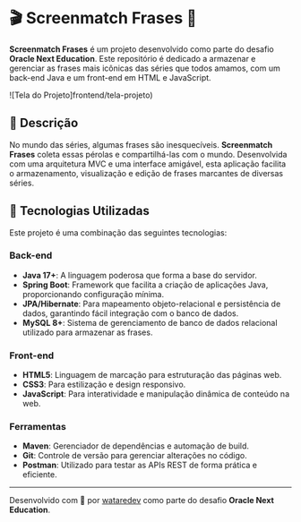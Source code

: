 
# 🎬 Screenmatch Frases 🎥

**Screenmatch Frases** é um projeto desenvolvido como parte do desafio **Oracle Next Education**. Este repositório é dedicado a armazenar e gerenciar as frases mais icônicas das séries que todos amamos, com um back-end Java e um front-end em HTML e JavaScript.

![Tela do Projeto]frontend/tela-projeto)

## 📜 Descrição

No mundo das séries, algumas frases são inesquecíveis. **Screenmatch Frases** coleta essas pérolas e compartilhá-las com o mundo. Desenvolvida com uma arquitetura MVC e uma interface amigável, esta aplicação facilita o armazenamento, visualização e edição de frases marcantes de diversas séries.

## 🚀 Tecnologias Utilizadas

Este projeto é uma combinação das seguintes tecnologias:

### Back-end

- **Java 17+**: A linguagem poderosa que forma a base do servidor.
- **Spring Boot**: Framework que facilita a criação de aplicações Java, proporcionando configuração mínima.
- **JPA/Hibernate**: Para mapeamento objeto-relacional e persistência de dados, garantindo fácil integração com o banco de dados.
- **MySQL 8+**: Sistema de gerenciamento de banco de dados relacional utilizado para armazenar as frases.

### Front-end

- **HTML5**: Linguagem de marcação para estruturação das páginas web.
- **CSS3**: Para estilização e design responsivo.
- **JavaScript**: Para interatividade e manipulação dinâmica de conteúdo na web.
  
### Ferramentas

- **Maven**: Gerenciador de dependências e automação de build.
- **Git**: Controle de versão para gerenciar alterações no código.
- **Postman**: Utilizado para testar as APIs REST de forma prática e eficiente.

---

Desenvolvido com 💖 por [wataredev](https://github.com/wataredev) como parte do desafio **Oracle Next Education**.
